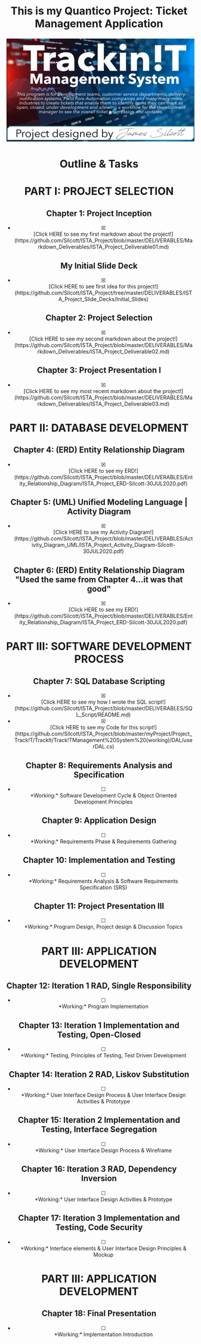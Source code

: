 <p align="center">

# <div align="center"> This is my Quantico Project: Ticket Management Application

<div align="center"><img align="Center" height="275px" width="600px" src="https://raw.githubusercontent.com/Silcott/ISTA_Project/master/myProject/Project_Track!T/Pictures/Cover.svg" alt="html" style="vertical-align:top; margin:4px"> 

# <div align="center"> Outline & Tasks

# <div align="center"> PART I: PROJECT SELECTION

## <div align="center"> Chapter 1: Project Inception
<div align="center" - [x]>

- [x] <div align="center"> [Click HERE to see my first markdown about the project!](https://github.com/Silcott/ISTA_Project/blob/master/DELIVERABLES/Markdown_Deliverables/ISTA_Project_Deliverable01.md)

## <div align="center"> My Initial Slide Deck
- [x] <div align="center"> [Click HERE to see first idea for this project!](https://github.com/Silcott/ISTA_Project/tree/master/DELIVERABLES/ISTA_Project_Slide_Decks/Initial_Slides)

## <div align="center"> Chapter 2: Project Selection
- [x] <div align="center"> [Click HERE to see my second markdown about the project!](https://github.com/Silcott/ISTA_Project/blob/master/DELIVERABLES/Markdown_Deliverables/ISTA_Project_Deliverable02.md)

## <div align="center"> Chapter 3: Project Presentation I
- [x] <div align="center"> [Click HERE to see my most recent markdown about the project!](https://github.com/Silcott/ISTA_Project/blob/master/DELIVERABLES/Markdown_Deliverables/ISTA_Project_Deliverable03.md)

# <div align="center"> PART II: DATABASE DEVELOPMENT

## <div align="center"> Chapter 4: (ERD) Entity Relationship Diagram
- [x] <div align="center"> [Click HERE to see my ERD!](https://github.com/Silcott/ISTA_Project/blob/master/DELIVERABLES/Entity_Relationship_Diagram/ISTA_Project_ERD-Silcott-30JUL2020.pdf)

## <div align="center"> Chapter 5: (UML) Unified Modeling Language | Activity Diagram
- [x] <div align="center"> [Click HERE to see my Activity Diagram!](https://github.com/Silcott/ISTA_Project/blob/master/DELIVERABLES/Activity_Diagram_UML/ISTA_Project_Activity_Diagram-Silcott-30JUL2020.pdf)

## <div align="center"> Chapter 6: (ERD) Entity Relationship Diagram "Used the same from Chapter 4...it was that good"
- [x] <div align="center"> [Click HERE to see my ERD!](https://github.com/Silcott/ISTA_Project/blob/master/DELIVERABLES/Entity_Relationship_Diagram/ISTA_Project_ERD-Silcott-30JUL2020.pdf)

# <div align="center"> PART III: SOFTWARE DEVELOPMENT PROCESS

## <div align="center"> Chapter 7: SQL Database Scripting
- [x] <div align="center"> [Click HERE to see my how I wrote the SQL script!](https://github.com/Silcott/ISTA_Project/blob/master/DELIVERABLES/SQL_Script/README.md)
- [x] <div align="center"> [Click HERE to see my Code for this script!](https://github.com/Silcott/ISTA_Project/blob/master/myProject/Project_Track!T/TrackIt/Track!TManagement%20System%20(working)/DAL/userDAL.cs)

## <div align="center"> Chapter 8: Requirements Analysis and Specification
- [ ] <div align="center"> *Working:* Software Development Cycle & Object Oriented Development Principles

## <div align="center"> Chapter 9: Application Design
- [ ] <div align="center"> *Working:* Requirements Phase & Requirements Gathering

## <div align="center"> Chapter 10: Implementation and Testing
- [ ] <div align="center"> *Working:* Requirements Analysis & Software Requirements Specification (SRS)

## <div align="center"> Chapter 11: Project Presentation III
- [ ] <div align="center"> *Working:* Program Design, Project design & Discussion Topics

# <div align="center"> PART III: APPLICATION DEVELOPMENT

## <div align="center"> Chapter 12: Iteration 1 RAD, Single Responsibility
- [ ] <div align="center"> *Working:* Program Implementation

## <div align="center"> Chapter 13: Iteration 1 Implementation and Testing, Open-Closed
- [ ] <div align="center"> *Working:* Testing, Principles of Testing, Test Driven Development

## <div align="center"> Chapter 14: Iteration 2 RAD, Liskov Substitution
- [ ] <div align="center"> *Working:* User Interface Design Process & User Interface Design Activities & Prototype

## <div align="center"> Chapter 15: Iteration 2 Implementation and Testing, Interface Segregation
- [ ] <div align="center"> *Working:* User Interface Design Process & Wireframe


## <div align="center"> Chapter 16: Iteration 3 RAD, Dependency Inversion
- [ ] <div align="center"> *Working:* User Interface Design Activities & Prototype


## <div align="center"> Chapter 17: Iteration 3 Implementation and Testing, Code Security
- [ ] <div align="center"> *Working:* Interface elements & User Interface Design Principles & Mockup

# <div align="center"> PART III: APPLICATION DEVELOPMENT

## <div align="center"> Chapter 18: Final Presentation
- [ ] <div align="center"> *Working:* Implementation Introduction

</p>
